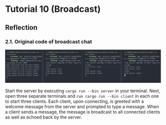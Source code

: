 # Tutorial 10 (Broadcast)

## Reflection

### 2.1. Original code of broadcast chat

![](assets/2.1.png)

Start the server by executing `cargo run --bin server` in your terminal. Next, open three separate terminals and `run cargo run --bin client` in each one to start three clients. Each client, upon connecting, is greeted with a welcome message from the server and prompted to type a message. When a client sends a message, the message is broadcast to all connected clients as well as echoed back by the server.
